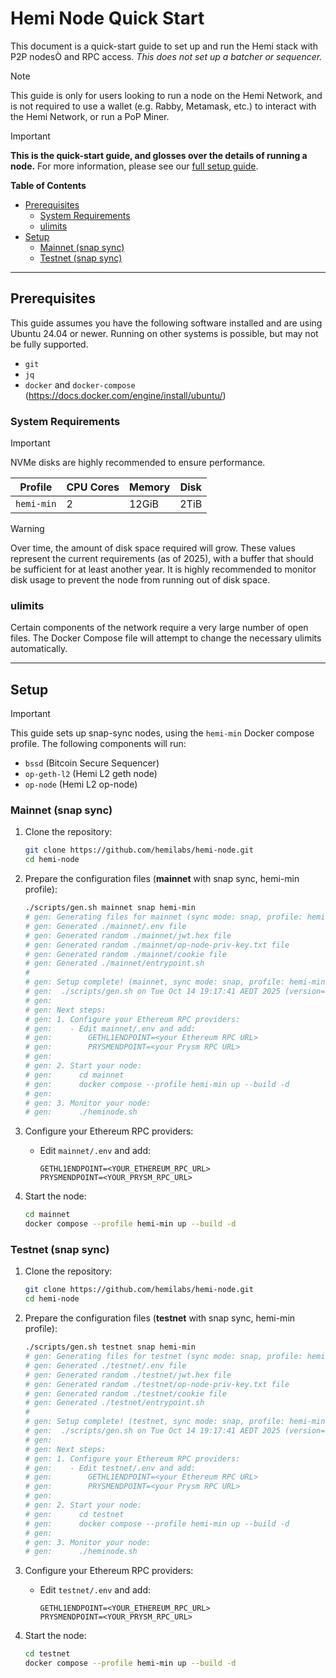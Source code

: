 # Hemi Node Quick Start

This document is a quick-start guide to set up and run the Hemi stack with P2P nodesÒ and RPC access. *This does not set
up a batcher or sequencer.*

> [!NOTE]
> This guide is only for users looking to run a node on the Hemi Network, and is not required to use a wallet (e.g.
> Rabby, Metamask, etc.) to interact with the Hemi Network, or run a PoP Miner.

> [!IMPORTANT]
> **This is the quick-start guide, and glosses over the details of running a node.**
> For more information, please see our [full setup guide](setup.md).

**Table of Contents**

* [Prerequisites](#prerequisites)
  * [System Requirements](#system-requirements)
  * [ulimits](#ulimits)
* [Setup](#setup)
  * [Mainnet (snap sync)](#mainnet-snap-sync)
  * [Testnet (snap sync)](#testnet-snap-sync)

---

## Prerequisites

This guide assumes you have the following software installed and are using Ubuntu 24.04 or newer. Running on other
systems is possible, but may not be fully supported.

- `git`
- `jq`
- `docker` and `docker-compose` (https://docs.docker.com/engine/install/ubuntu/)

### System Requirements

> [!IMPORTANT]
> NVMe disks are highly recommended to ensure performance.

| Profile    | CPU Cores | Memory | Disk |
|------------|-----------|--------|------|
| `hemi-min` | 2         | 12GiB  | 2TiB |

> [!WARNING]
> Over time, the amount of disk space required will grow. These values represent the current requirements (as of 2025),
> with a buffer that should be sufficient for at least another year. It is highly recommended to monitor disk usage to
> prevent the node from running out of disk space.

### ulimits

Certain components of the network require a very large number of open files. The Docker Compose file will attempt to
change the necessary ulimits automatically.

---

## Setup

> [!IMPORTANT]
> This guide sets up snap-sync nodes, using the `hemi-min` Docker compose profile. The following components will run:
>
>  - `bssd` (Bitcoin Secure Sequencer)
>  - `op-geth-l2` (Hemi L2 geth node)
>  - `op-node` (Hemi L2 op-node)

### Mainnet (snap sync)

1. Clone the repository:
    ```sh
    git clone https://github.com/hemilabs/hemi-node.git
    cd hemi-node 
    ```

2. Prepare the configuration files (**mainnet** with snap sync, hemi-min profile):
    ```sh
    ./scripts/gen.sh mainnet snap hemi-min
    # gen: Generating files for mainnet (sync mode: snap, profile: hemi-min)
    # gen: Generated ./mainnet/.env file
    # gen: Generated random ./mainnet/jwt.hex file
    # gen: Generated random ./mainnet/op-node-priv-key.txt file
    # gen: Generated random ./mainnet/cookie file
    # gen: Generated ./mainnet/entrypoint.sh
    #
    # gen: Setup complete! (mainnet, sync mode: snap, profile: hemi-min)
    # gen:  ./scripts/gen.sh on Tue Oct 14 19:17:41 AEDT 2025 (version=v0.0.0 commit=d929f26 state=clean)
    # gen:
    # gen: Next steps:
    # gen: 1. Configure your Ethereum RPC providers:
    # gen:    - Edit mainnet/.env and add:
    # gen:        GETHL1ENDPOINT=<your Ethereum RPC URL>
    # gen:        PRYSMENDPOINT=<your Prysm RPC URL>
    # gen:
    # gen: 2. Start your node:
    # gen:      cd mainnet
    # gen:      docker compose --profile hemi-min up --build -d
    # gen:
    # gen: 3. Monitor your node:
    # gen:      ./heminode.sh
    ```

3. Configure your Ethereum RPC providers:
    - Edit `mainnet/.env` and add:
      ```
      GETHL1ENDPOINT=<YOUR_ETHEREUM_RPC_URL>
      PRYSMENDPOINT=<YOUR_PRYSM_RPC_URL>
      ```

4. Start the node:
    ```sh
    cd mainnet
    docker compose --profile hemi-min up --build -d
    ```

### Testnet (snap sync)

1. Clone the repository:
    ```sh
    git clone https://github.com/hemilabs/hemi-node.git
    cd hemi-node
    ```

2. Prepare the configuration files (**testnet** with snap sync, hemi-min profile):
    ```sh
    ./scripts/gen.sh testnet snap hemi-min
    # gen: Generating files for testnet (sync mode: snap, profile: hemi-min)
    # gen: Generated ./testnet/.env file
    # gen: Generated random ./testnet/jwt.hex file
    # gen: Generated random ./testnet/op-node-priv-key.txt file
    # gen: Generated random ./testnet/cookie file
    # gen: Generated ./testnet/entrypoint.sh
    #
    # gen: Setup complete! (testnet, sync mode: snap, profile: hemi-min)
    # gen:  ./scripts/gen.sh on Tue Oct 14 19:17:41 AEDT 2025 (version=v0.0.0 commit=d929f26 state=clean)
    # gen:
    # gen: Next steps:
    # gen: 1. Configure your Ethereum RPC providers:
    # gen:    - Edit testnet/.env and add:
    # gen:        GETHL1ENDPOINT=<your Ethereum RPC URL>
    # gen:        PRYSMENDPOINT=<your Prysm RPC URL>
    # gen:
    # gen: 2. Start your node:
    # gen:      cd testnet
    # gen:      docker compose --profile hemi-min up --build -d
    # gen:
    # gen: 3. Monitor your node:
    # gen:      ./heminode.sh
    ```

3. Configure your Ethereum RPC providers:
    - Edit `testnet/.env` and add:
      ```
      GETHL1ENDPOINT=<YOUR_ETHEREUM_RPC_URL>
      PRYSMENDPOINT=<YOUR_PRYSM_RPC_URL>
      ```

4. Start the node:
    ```sh
    cd testnet
    docker compose --profile hemi-min up --build -d
    ```
